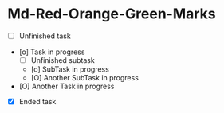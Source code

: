 # Md-Red-Orange-Green-Marks

* [ ] Unfinished task
* [o] Task in progress
  * [ ] Unfinished subtask
  * [o] SubTask in progress
  * [O] Another SubTask in progress
* [O] Another Task in progress
* [x] Ended task
